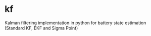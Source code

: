 # kf
Kalman filtering implementation in python for battery state estimation (Standard KF, EKF and Sigma Point)
